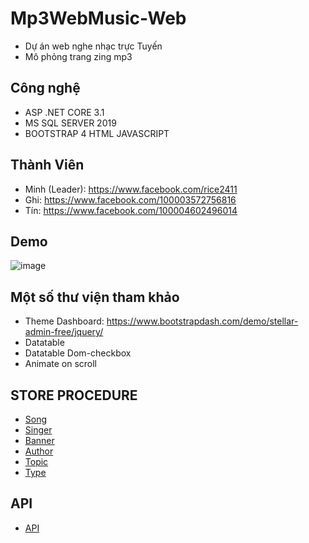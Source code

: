 # Mp3WebMusic-Web
- Dự án web nghe nhạc trực Tuyến
- Mô phỏng trang zing mp3
## Công nghệ
- ASP .NET CORE 3.1
- MS SQL SERVER 2019
- BOOTSTRAP 4 HTML JAVASCRIPT
## Thành Viên
- Minh (Leader): https://www.facebook.com/rice2411
- Ghi: https://www.facebook.com/100003572756816
- Tín: https://www.facebook.com/100004602496014
## Demo
![image](https://user-images.githubusercontent.com/59955479/90212848-892c7a00-de1e-11ea-83f6-42ee80535089.png)
## Một số thư viện tham khảo
- Theme Dashboard: https://www.bootstrapdash.com/demo/stellar-admin-free/jquery/
- Datatable
- Datatable Dom-checkbox
- Animate on scroll
## STORE PROCEDURE
- <a href ="https://github.com/rice2411/Mp3WebMusic/tree/master/Store%20procedure/Song" >Song</a>
- <a href ="https://github.com/rice2411/Mp3WebMusic/tree/master/Store%20procedure/Singer" >Singer</a>
- <a href ="https://github.com/rice2411/Mp3WebMusic/tree/master/Store%20procedure/Banner"> Banner </a>
- <a href ="https://github.com/rice2411/Mp3WebMusic/tree/master/Store%20procedure/Author" >Author</a>
- <a href ="https://github.com/rice2411/Mp3WebMusic/tree/master/Store%20procedure/Topic" >Topic</a>
- <a href ="https://github.com/rice2411/Mp3WebMusic/tree/master/Store%20procedure/Type" >Type</a>
## API
- <a href ="https://github.com/rice2411/Mp3WebMusic">API </a>
